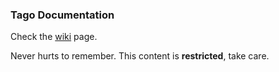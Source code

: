 ### Tago Documentation
Check the [wiki](https://github.com/tago-io/tago-documentation/wiki) page.

Never hurts to remember. This content is **restricted**, take care.
